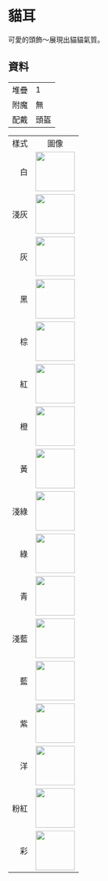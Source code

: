 # 貓耳
可愛的頭飾～展現出貓貓氣質。

## 資料
<table>
    <tr><td align="end">堆疊</td><td>1</td></tr>
    <tr><td align="end">附魔</td><td>無</td></tr>
    <tr><td align="end">配戴</td><td>頭盔</td></tr>
</table>
<table>
    <tr><td align="center">樣式</td><td align="center">圖像</td></tr>
    <tr><td align="center">　白</td><td><img src="https://i.imgur.com/iaXK5vI.png" height="80"/></td></tr>
    <tr><td align="center">淺灰</td><td><img src="https://i.imgur.com/fxumagJ.png" height="80"/></td></tr>
    <tr><td align="center">　灰</td><td><img src="https://i.imgur.com/FGfESMD.png" height="80"/></td></tr>
    <tr><td align="center">　黑</td><td><img src="https://i.imgur.com/5O2RByf.png" height="80"/></td></tr>
    <tr><td align="center">　棕</td><td><img src="https://i.imgur.com/tzSvExo.png" height="80"/></td></tr>
    <tr><td align="center">　紅</td><td><img src="https://i.imgur.com/q77q0jA.png" height="80"/></td></tr>
    <tr><td align="center">　橙</td><td><img src="https://i.imgur.com/EpsAVxf.png" height="80"/></td></tr>
    <tr><td align="center">　黃</td><td><img src="https://i.imgur.com/mcbyRab.png" height="80"/></td></tr>
    <tr><td align="center">淺綠</td><td><img src="https://i.imgur.com/hWMHkeR.png" height="80"/></td></tr>
    <tr><td align="center">　綠</td><td><img src="https://i.imgur.com/XcQWmvn.png" height="80"/></td></tr>
    <tr><td align="center">　青</td><td><img src="https://i.imgur.com/WecuWFl.png" height="80"/></td></tr>
    <tr><td align="center">淺藍</td><td><img src="https://i.imgur.com/0dvhssz.png" height="80"/></td></tr>
    <tr><td align="center">　藍</td><td><img src="https://i.imgur.com/NfHFPt0.png" height="80"/></td></tr>
    <tr><td align="center">　紫</td><td><img src="https://i.imgur.com/dbUdUAj.png" height="80"/></td></tr>
    <tr><td align="center">　洋</td><td><img src="https://i.imgur.com/joq0TtF.png" height="80"/></td></tr>
    <tr><td align="center">粉紅</td><td><img src="https://i.imgur.com/edi1Dm8.png" height="80"/></td></tr>
    <tr><td align="center">　彩</td><td><img src="https://i.imgur.com/9vi3xsa.gif" height="80"/></td></tr>
</table>
